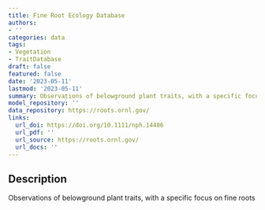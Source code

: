 ```yaml
---
title: Fine Root Ecology Database
authors:
- ''
categories: data
tags:
- Vegetation
- TraitDatabase
draft: false
featured: false
date: '2023-05-11'
lastmod: '2023-05-11'
summary: Observations of belowground plant traits, with a specific focus on fine roots
model_repository: ''
data_repository: https://roots.ornl.gov/
links:
  url_doi: https://doi.org/10.1111/nph.14486
  url_pdf: ''
  url_source: https://roots.ornl.gov/
  url_docs: ''
---
```


## Description

Observations of belowground plant traits, with a specific focus on fine roots

